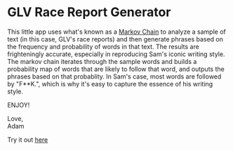 GLV Race Report Generator
==

This little app uses what's known as a <a href="https://en.wikipedia.org/wiki/Markov_chain#Markov_text_generators" target="_blank">Markov Chain</a> to analyze a sample of text (in this case, GLV's race reports) and then generate phrases based on the frequency and probability of words in that text. The results are frighteningly accurate, especially in reproducing Sam's iconic writing style. The markov chain iterates through the sample words and builds a probability map of words that are likely to follow that word, and outputs the phrases based on that probablity. In Sam's case, most words are followed by "F**K.", which is why it's easy to capture the essence of his writing style. 

ENJOY!

Love,<br>Adam

Try it out <a href="https://adambernste.in/reportgenerator#generatedText" target="_blank">here</a>

